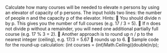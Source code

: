 Calculate how many courses will be needed to elevate n persons by using an elevator of capacity of p
persons. The input holds two lines: the number of people n and the capacity p of the elevator.
Hints:
 You should divide n by p. This gives you the number of full courses (e.g. 17 / 3 = 5).
 If n does not divide p without a remainder, you will need one additional partially full course (e.g. 17 % 3 = 2).
 Another approach is to round up n / p to the nearest integer (ceiling), e.g. 17/3 = 5.67  rounds up to 6.
 Sample code for the round‐up calculation:
(int courses = (int)Math.Ceiling((double)n/p);
